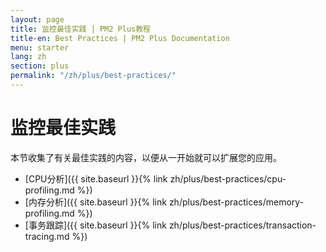 ```yaml
---
layout: page
title: 监控最佳实践 | PM2 Plus教程
title-en: Best Practices | PM2 Plus Documentation
menu: starter
lang: zh
section: plus
permalink: "/zh/plus/best-practices/"
---
```


# 监控最佳实践

本节收集了有关最佳实践的内容，以便从一开始就可以扩展您的应用。

- [CPU分析]({{ site.baseurl }}{% link zh/plus/best-practices/cpu-profiling.md %})
- [内存分析]({{ site.baseurl }}{% link zh/plus/best-practices/memory-profiling.md %})
- [事务跟踪]({{ site.baseurl }}{% link zh/plus/best-practices/transaction-tracing.md %})
